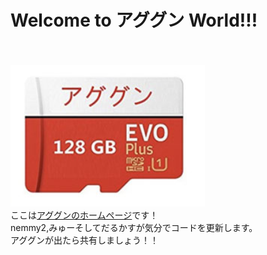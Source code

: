 # Welcome to アググン World!!!<br><br>
![AGUGUN](https://github.com/aggn-jp/main-page/blob/main/images/aguguncard.png)<br>
ここは[アググンのホームページ](https://アググン.jp/)です！<br>
nemmy2,みゅーそしてだるかすが気分でコードを更新します。<br>
アググンが出たら共有しましょう！！
